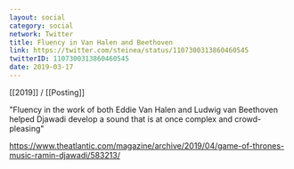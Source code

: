 ```yaml
---
layout: social
category: social
network: Twitter
title: Fluency in Van Halen and Beethoven
link: https://twitter.com/steinea/status/1107300313860460545
twitterID: 1107300313860460545
date: 2019-03-17
---
```


[[2019]] / [[Posting]]

"Fluency in the work of both Eddie Van Halen and Ludwig van Beethoven helped Djawadi develop a sound that is at once complex and crowd-pleasing"

<https://www.theatlantic.com/magazine/archive/2019/04/game-of-thrones-music-ramin-djawadi/583213/>
